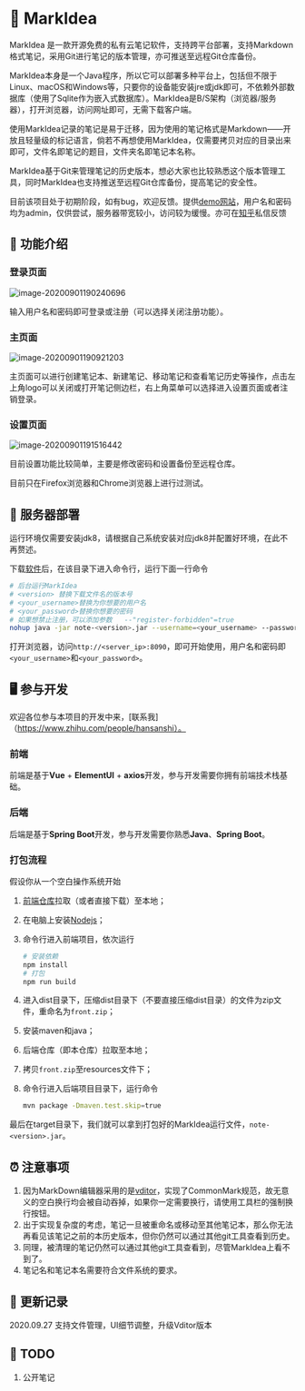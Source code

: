 # 📕 MarkIdea

MarkIdea 是一款开源免费的私有云笔记软件，支持跨平台部署，支持Markdown格式笔记，采用Git进行笔记的版本管理，亦可推送至远程Git仓库备份。

MarkIdea本身是一个Java程序，所以它可以部署多种平台上，包括但不限于Linux、macOS和Windows等，只要你的设备能安装jre或jdk即可，不依赖外部数据库（使用了Sqlite作为嵌入式数据库）。MarkIdea是B/S架构（浏览器/服务器），打开浏览器，访问网址即可，无需下载客户端。

使用MarkIdea记录的笔记是易于迁移，因为使用的笔记格式是Markdown——开放且轻量级的标记语言，倘若不再想使用MarkIdea，仅需要拷贝对应的目录出来即可，文件名即笔记的题目，文件夹名即笔记本名称。

MarkIdea基于Git来管理笔记的历史版本，想必大家也比较熟悉这个版本管理工具，同时MarkIdea也支持推送至远程Git仓库备份，提高笔记的安全性。

目前该项目处于初期阶段，如有bug，欢迎反馈。提供[demo网站](http://sanshicloud.cn:8090)，用户名和密码均为admin，仅供尝试，服务器带宽较小，访问较为缓慢。亦可在[知乎](https://www.zhihu.com/people/hansanshi)私信反馈

## 📮 功能介绍

### 登录页面

![image-20200901190240696](https://gitee.com/hansanshi/image/raw/master/image-20200901190240696.png)

输入用户名和密码即可登录或注册（可以选择关闭注册功能）。

### 主页面

![image-20200901190921203](https://gitee.com/hansanshi/image/raw/master/image-20200901190921203.png)

主页面可以进行创建笔记本、新建笔记、移动笔记和查看笔记历史等操作，点击左上角logo可以关闭或打开笔记侧边栏，右上角菜单可以选择进入设置页面或者注销登录。

### 设置页面

![image-20200901191516442](https://gitee.com/hansanshi/image/raw/master/2020-09-27-6.32.42.png)

目前设置功能比较简单，主要是修改密码和设置备份至远程仓库。

目前只在Firefox浏览器和Chrome浏览器上进行过测试。

## 🔩 服务器部署

运行环境仅需要安装jdk8，请根据自己系统安装对应jdk8并配置好环境，在此不再赘述。

下载[软件](https://gitee.com/hansanshi/mark-idea/attach_files/485865/download/note-0.2.jar)后，在该目录下进入命令行，运行下面一行命令

```bash
# 后台运行MarkIdea
# <version> 替换下载文件名的版本号
# <your_username>替换为你想要的用户名
# <your_password>替换你想要的密码
# 如果想禁止注册，可以添加参数   --"register-forbidden"=true
nohup java -jar note-<version>.jar --username=<your_username> --password=<your_password>  2>&1 &
```

打开浏览器，访问`http://<server_ip>:8090`，即可开始使用，用户名和密码即`<your_username>`和`<your_password>`。

## 🖥️ 参与开发

欢迎各位参与本项目的开发中来，[联系我]（https://www.zhihu.com/people/hansanshi）。

###  前端

前端是基于**Vue** + **ElementUI** + **axios**开发，参与开发需要你拥有前端技术栈基础。

### 后端

后端是基于**Spring Boot**开发，参与开发需要你熟悉**Java**、**Spring Boot**。

### 打包流程

假设你从一个空白操作系统开始

1. [前端仓库](https://github.com/Hansanshi/mark-idea-front)拉取（或者直接下载）至本地；

2. 在电脑上安装[Nodejs](https://nodejs.org)；

3. 命令行进入前端项目，依次运行

   ```bash
   # 安装依赖
   npm install
   # 打包
   npm run build
   ```

4. 进入dist目录下，压缩dist目录下（不要直接压缩dist目录）的文件为zip文件，重命名为`front.zip`；

5. 安装maven和java；

6. 后端仓库（即本仓库）拉取至本地；

7. 拷贝`front.zip`至resources文件下；

8. 命令行进入后端项目目录下，运行命令

   ```bash
   mvn package -Dmaven.test.skip=true
   ```

最后在target目录下，我们就可以拿到打包好的MarkIdea运行文件，`note-<version>.jar`。

## ⏰ 注意事项

1. 因为MarkDown编辑器采用的是[vditor](https://hacpai.com/article/1549638745630)，实现了CommonMark规范，故无意义的空白换行均会被自动吞掉，如果你一定需要换行，请使用工具栏的强制换行按钮。
2. 出于实现复杂度的考虑，笔记一旦被重命名或移动至其他笔记本，那么你无法再看见该笔记之前的本历史版本，但你仍然可以通过其他git工具查看到历史。
3. 同理，被清理的笔记仍然可以通过其他git工具查看到，尽管MarkIdea上看不到了。
4. 笔记名和笔记本名需要符合文件系统的要求。

## 🍉 更新记录
2020.09.27 支持文件管理，UI细节调整，升级Vditor版本

## 🤖 TODO
1. 公开笔记



